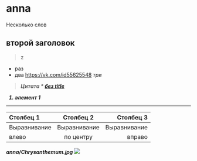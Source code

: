 # anna
Несколько слов
## второй заголовок
> z
* раз
* два
https://vk.com/id55625548
 <em> три
> <strong> Цитата
\*
[без title](http://example.com/link)
 1. элемент 1
 ***
| Столбец 1    | Столбец 2    | Столбец 3    |
| :----------- | :----------: | -----------: |
| Выравнивание | Выравнивание | Выравнивание |
| влево        | по центру    | вправо       |
[image1]: //placehold.it/250x100
anna/Chrysanthemum.jpg
![](http://komuchto.es/wp-content/uploads/2017/10/obuchenie-igre-na-gitare.jpg)
